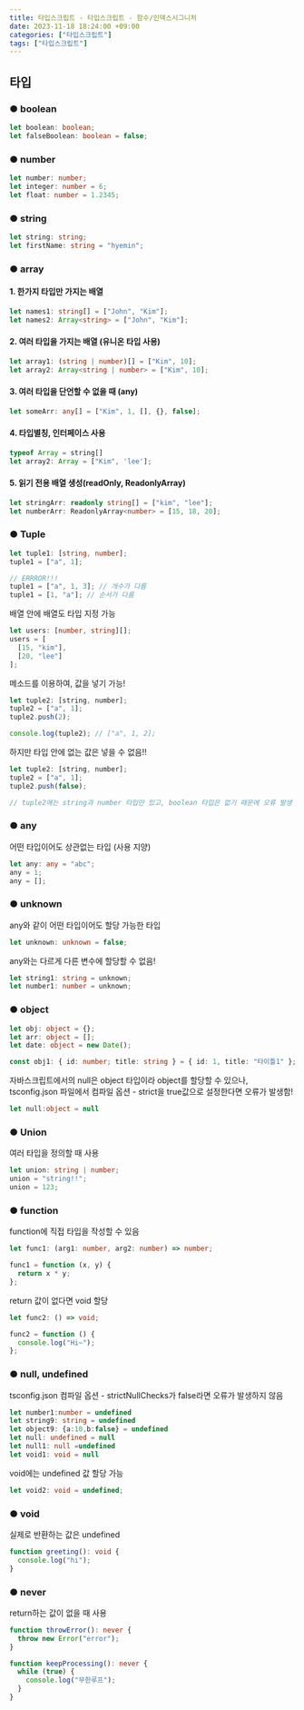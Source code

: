 ```yaml
---
title: 타입스크립트 - 타입스크립트 - 함수/인덱스시그니처
date: 2023-11-18 18:24:00 +09:00
categories: ["타입스크립트"]
tags: ["타입스크립트"]
---
```


## 타입

### ● boolean

```ts
let boolean: boolean;
let falseBoolean: boolean = false;
```

### ● number

```ts
let number: number;
let integer: number = 6;
let float: number = 1.2345;
```

### ● string

```ts
let string: string;
let firstName: string = "hyemin";
```

### ● array

#### 1. 한가지 타입만 가지는 배열

```ts
let names1: string[] = ["John", "Kim"];
let names2: Array<string> = ["John", "Kim"];
```

#### 2. 여러 타입을 가지는 배열 (유니온 타입 사용)

```ts
let array1: (string | number)[] = ["Kim", 10];
let array2: Array<string | number> = ["Kim", 10];
```

#### 3. 여러 타입을 단언할 수 없을 때 (any)

```ts
let someArr: any[] = ["Kim", 1, [], {}, false];
```

#### 4. 타입별칭, 인터페이스 사용

```ts
typeof Array = string[]
let array2: Array = ["Kim", 'lee'];
```

#### 5. 읽기 전용 배열 생성(readOnly, ReadonlyArray)

```ts
let stringArr: readonly string[] = ["kim", "lee"];
let numberArr: ReadonlyArray<number> = [15, 18, 20];
```

### ● Tuple

```ts
let tuple1: [string, number];
tuple1 = ["a", 1];

// ERRROR!!!
tuple1 = ["a", 1, 3]; // 개수가 다름
tuple1 = [1, "a"]; // 순서가 다름
```

배열 안에 배열도 타입 지정 가능

```ts
let users: [number, string][];
users = [
  [15, "kim"],
  [20, "lee"]
];
```

메소드를 이용하여, 값을 넣기 가능!

```js
let tuple2: [string, number];
tuple2 = ["a", 1];
tuple2.push(2);

console.log(tuple2); // ["a", 1, 2];
```

하지만 타입 안에 없는 값은 넣을 수 없음!!

```js
let tuple2: [string, number];
tuple2 = ["a", 1];
tuple2.push(false);

// tuple2에는 string과 number 타입만 있고, boolean 타입은 없기 때문에 오류 발생
```

### ● any

어떤 타입이어도 상관없는 타입 (사용 지양)

```ts
let any: any = "abc";
any = 1;
any = [];
```

### ● unknown

any와 같이 어떤 타입이어도 할당 가능한 타입

```ts
let unknown: unknown = false;
```

any와는 다르게 다른 변수에 할당할 수 없음!

```ts
let string1: string = unknown;
let number1: number = unknown;
```

### ● object

```ts
let obj: object = {};
let arr: object = [];
let date: object = new Date();

const obj1: { id: number; title: string } = { id: 1, title: "타이틀1" };
```

자바스크립트에서의 null은 object 타입이라 object를 할당할 수 있으나,  
tsconfig.json 파일에서 컴파일 옵션 - strict을 true값으로 설정한다면 오류가 발생함!

```ts
let null:object = null
```

### ● Union

여러 타입을 정의할 때 사용

```ts
let union: string | number;
union = "string!!";
union = 123;
```

### ● function

function에 직접 타입을 작성할 수 있음

```ts
let func1: (arg1: number, arg2: number) => number;

func1 = function (x, y) {
  return x * y;
};
```

return 값이 없다면 void 할당

```ts
let func2: () => void;

func2 = function () {
  console.log("Hi~");
};
```

### ● null, undefined

tsconfig.json 컴파일 옵션 - strictNullChecks가 false라면 오류가 발생하지 않음

```ts
let number1:number = undefined
let string9: string = undefined
let object9: {a:10,b:false} = undefined
let null: undefined = null
let null1: null =undefined
let void1: void = null
```

void에는 undefined 값 할당 가능

```ts
let void2: void = undefined;
```

### ● void

실제로 반환하는 값은 undefined

```ts
function greeting(): void {
  console.log("hi");
}
```

### ● never

return하는 값이 없을 때 사용

```ts
function throwError(): never {
  throw new Error("error");
}

function keepProcessing(): never {
  while (true) {
    console.log("무한루프");
  }
}
```
